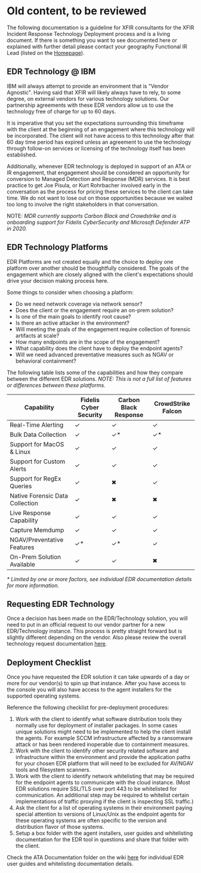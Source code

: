 # Old content, to be reviewed

The following documentation is a guideline for XFIR consultants for the XFIR Incident Response Technology Deployment process and is a living document. If there is something you want to see documented here or explained with further detail please contact your geography Functional IR Lead (listed on the [Homepage](https://github.ibm.com/XFIR/DFIR-wiki/blob/master/Home.md)).

## EDR Technology @ IBM
IBM will always attempt to provide an environment that is "Vendor Agnostic". Having said that XFIR will likely always have to rely, to some degree, on external vendors for various technology solutions. Our partnership agreements with these EDR vendors allow us to use the technology free of charge for up to 60 days.

It is imperative that you set the expectations surrounding this timeframe with the client at the beginning of an engagement where this technology will be incorporated. The client will not have access to this technology after that 60 day time period has expired unless an agreement to use the technology through follow-on services or licensing of the technology itself has been established.

Additionally, whenever EDR technology is deployed in support of an ATA or IR engagement, that engagement should be considered an opportunity for conversion to Managed Detection and Response (MDR) services. It is best practice to get Joe Pisula, or Kurt Rohrbacher involved early in the conversation as the process for pricing these services to the client can take time. We do not want to lose out on those opportunities because we waited too long to involve the right stakeholders in that conversation.

NOTE: *MDR currently supports Carbon Black and Crowdstrike and is onboarding support for Fidelis CyberSecurity and Microsoft Defender ATP in 2020.*

## EDR Technology Platforms

 EDR Platforms are not created equally and the choice to deploy one platform over another should be thoughtfully considered. The goals of the engagement which are closely aligned with the client's expectations should drive your decision making process here. 

Some things to consider when choosing a platform:

 - Do we need network coverage via network sensor?
 - Does the client or the engagement require an on-prem solution?
 - Is one of the main goals to identify root cause?
 - Is there an active attacker in the environment?
 - Will meeting the goals of the engagement require collection of forensic artifacts at scale?
 - How many endpoints are in the scope of the engagement?
 - What capability does the client have to deploy the endpoint agents?
 - Will we need advanced preventative measures such as NGAV or behavioral containment?

The following table lists some of the capabilities and how they compare between the different EDR solutions. *NOTE: This is not a full list of features or differences between these platforms.*

| Capability | Fidelis Cyber Security |  Carbon Black Response | CrowdStrike Falcon |
|--|--|--|--|
| Real-Time Alerting | ✓ | ✓ | ✓ |
| Bulk Data Collection | ✓ | ✓* | ✓* |
| Support for MacOS & Linux | ✓ | ✓ | ✓ |
| Support for Custom Alerts | ✓ | ✓ | ✓ |
| Support for RegEx Queries | ✓ | ✖ | ✓ |
| Native Forensic Data Collection | ✓ | ✖ | ✖ |
| Live Response Capability | ✓ | ✓ | ✓ |
| Capture Memdump | ✓ | ✓ | ✓ |
| NGAV/Preventative Features | ✓* | ✓* | ✓ |
| On-Prem Solution Available | ✓ | ✓ | ✖ |

*\* Limited by one or more factors, see individual EDR documentation details for more information.*

## Requesting EDR Technology

Once a decision has been made on the EDR/Technology solution, you will need to put in an official request to our vendor partner for a new EDR/Technology instance. This process is pretty straight forward but is slightly different depending on the vendor. Also please review the overall technology request documentation [here](https://github.ibm.com/XFIR/DFIR-wiki-ci-stager/blob/master/Requesting-Tech.md).



## Deployment Checklist

Once you have requested the EDR solution it can take upwards of a day or more for our vendor(s) to spin up that instance. After you have access to the console you will also have access to the agent installers for the supported operating systems. 

Reference the following checklist for pre-deployment procedures:

 1. Work with the client to identify what software distribution tools they normally use for deployment of installer packages. In some cases unique solutions might need to be implemented to help the client install the agents. For example SCCM infrastructure affected by a ransomware attack or has been rendered inoperable due to containment measures.
 2. Work with the client to identify other security related software and infrastructure within the environment and provide the application paths for your chosen EDR platform that will need to be excluded for AV/NGAV tools and filesystem scanners.
 3. Work with the client to identify network whitelisting that may be required for the endpoint agents to communicate with the cloud instance. (Most EDR solutions require SSL/TLS over port 443 to be whitelisted for communication. An additional step may be required to whitelist certain implementations of traffic proxying if the client is inspecting SSL traffic.)
 4. Ask the client for a list of operating systems in their environment paying special attention to versions of Linux/Unix as the endpoint agents for these operating systems are often specific to the version and distribution flavor of those systems.
 5. Setup a box folder with the agent installers, user guides and whitelisting documentation for the EDR tool in questions and share that folder with the client.

Check the ATA Documentation folder on the wiki [here](https://github.ibm.com/XFIR/ATA/tree/master/ATA%20Documentation) for individual EDR user guides and whitelisting documentation details.